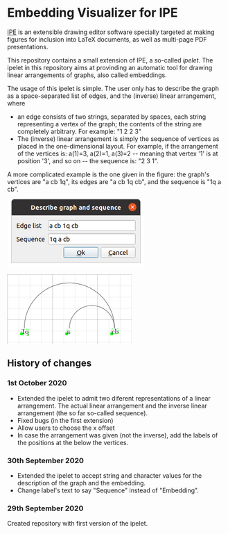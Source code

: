 # Embedding Visualizer for IPE

[IPE](http://ipe.otfried.org/) is an extensible drawing editor software specially targeted at making figures for inclusion into LaTeX documents, as well as multi-page PDF presentations.

This repository contains a small extension of IPE, a so-called _ipelet_. The ipelet in this repository aims at provinding an automatic tool for drawing linear arrangements of graphs, also called embeddings.

The usage of this ipelet is simple. The user only has to describe the graph as a space-separated list of edges, and the (inverse) linear arrangement, where

- an edge consists of two strings, separated by spaces, each string representing a vertex of the graph; the contents of the string are completely arbitrary. For example: "1 2 2 3"
- The (inverse) linear arrangement is simply the sequence of vertices as placed in the one-dimensional layout. For example, if the arrangement of the vertices is: a(1)=3, a(2)=1, a(3)=2 -- meaning that vertex '1' is at position '3', and so on -- the sequence is: "2 3 1".

A more complicated example is the one given in the figure: the graph's vertices are "a cb 1q", its edges are "a cb 1q cb", and the sequence is "1q a cb".

![Describing the graph and the sequence.](figures/example_input.png)

![The result of the ipelet with the given input.](figures/example_result.png)

## History of changes

### 1st October 2020

- Extended the ipelet to admit two diferent representations of a linear arrangement. The actual linear arrangement and the inverse linear arrangement (the so far so-called sequence).
- Fixed bugs (in the first extension)
- Allow users to choose the x offset
- In case the arrangement was given (not the inverse), add the labels of the positions at the below the vertices.

### 30th September 2020

- Extended the ipelet to accept string and character values for the description of the graph and the embedding.
- Change label's text to say "Sequence" instead of "Embedding".

### 29th September 2020

Created repository with first version of the ipelet.
